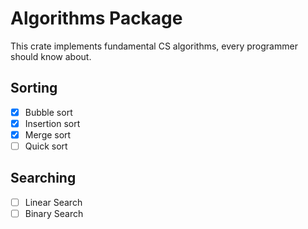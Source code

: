 # Algorithms Package

This crate implements fundamental CS algorithms, every programmer should know
about.

## Sorting

- [x] Bubble sort
- [x] Insertion sort
- [x] Merge sort
- [ ] Quick sort

## Searching

- [ ] Linear Search
- [ ] Binary Search
